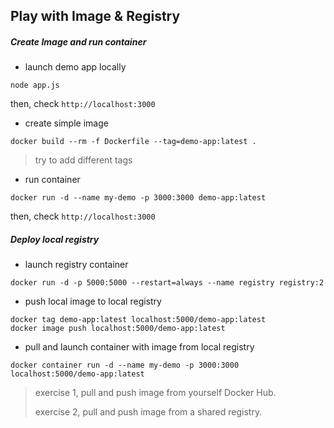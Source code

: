 Play with Image & Registry
---

##### Create Image and run container
- launch demo app locally
```commandline
node app.js
```
then, check `http://localhost:3000`

- create simple image
```commandline
docker build --rm -f Dockerfile --tag=demo-app:latest .
```
> try to add different tags

- run container
```commandline
docker run -d --name my-demo -p 3000:3000 demo-app:latest
```
then, check `http://localhost:3000`

##### Deploy local registry
- launch registry container
```commandline
docker run -d -p 5000:5000 --restart=always --name registry registry:2
```

- push local image to local registry
```commandline
docker tag demo-app:latest localhost:5000/demo-app:latest
docker image push localhost:5000/demo-app:latest
```

- pull and launch container with image from local registry
```commandline
docker container run -d --name my-demo -p 3000:3000 localhost:5000/demo-app:latest
```

> exercise 1, pull and push image from yourself Docker Hub.
>
> exercise 2, pull and push image from a shared registry.
